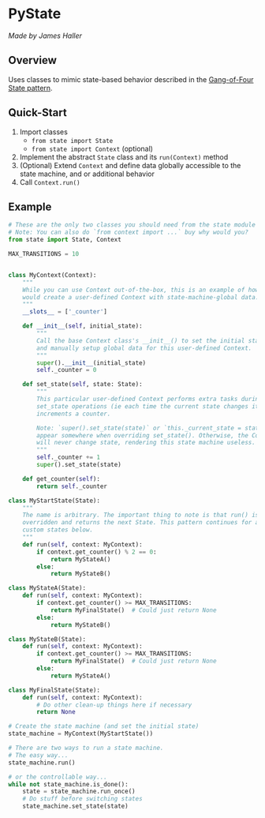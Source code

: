 # PyState
*Made by James Haller*

## Overview

Uses classes to mimic state-based behavior described in the [Gang-of-Four State pattern](https://sourcemaking.com/design_patterns/state).

## Quick-Start

1. Import classes
   * `from state import State`
   * `from state import Context` (optional)
1. Implement the abstract `State` class and its `run(Context)` method
1. (Optional) Extend `Context` and define data globally accessible to the state machine, and or additional behavior
1. Call `Context.run()`

## Example

```python
# These are the only two classes you should need from the state module
# Note: You can also do `from context import ...` buy why would you?
from state import State, Context

MAX_TRANSITIONS = 10


class MyContext(Context):
    """
    While you can use Context out-of-the-box, this is an example of how one
    would create a user-defined Context with state-machine-global data.
    """
    __slots__ = ['_counter']

    def __init__(self, initial_state):
        """
        Call the base Context class's __init__() to set the initial state
        and manually setup global data for this user-defined Context.
        """
        super().__init__(initial_state)
        self._counter = 0

    def set_state(self, state: State):
        """
        This particular user-defined Context performs extra tasks during
        set_state operations (ie each time the current state changes it
        increments a counter.

        Note: `super().set_state(state)` or `this._current_state = state` MUST
        appear somewhere when overriding set_state(). Otherwise, the Context
        will never change state, rendering this state machine useless.
        """
        self._counter += 1
        super().set_state(state)

    def get_counter(self):
        return self._counter

class MyStartState(State):
    """
    The name is arbitrary. The important thing to note is that run() is
    overridden and returns the next State. This pattern continues for all
    custom states below.
    """
    def run(self, context: MyContext):
        if context.get_counter() % 2 == 0:
            return MyStateA()
        else:
            return MyStateB()

class MyStateA(State):
    def run(self, context: MyContext):
        if context.get_counter() >= MAX_TRANSITIONS:
            return MyFinalState()  # Could just return None
        else:
            return MyStateB()

class MyStateB(State):
    def run(self, context: MyContext):
        if context.get_counter() >= MAX_TRANSITIONS:
            return MyFinalState()  # Could just return None
        else:
            return MyStateA()

class MyFinalState(State):
    def run(self, context: MyContext):
        # Do other clean-up things here if necessary
        return None

# Create the state machine (and set the initial state)
state_machine = MyContext(MyStartState())

# There are two ways to run a state machine.
# The easy way...
state_machine.run()

# or the controllable way...
while not state_machine.is_done():
    state = state_machine.run_once()
    # Do stuff before switching states
    state_machine.set_state(state)
```
